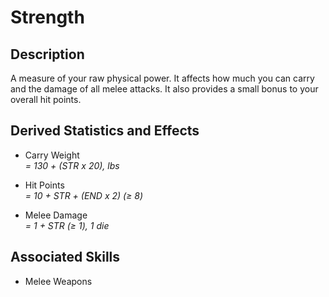# Strength

## Description

A measure of your raw physical power. It affects how much you can carry and the damage of all melee attacks. It also provides a small bonus to your overall hit points.

## Derived Statistics and Effects

- Carry Weight  
  *= 130 + (STR x 20), lbs*

- Hit Points  
  *= 10 + STR + (END x 2) (≥ 8)*

- Melee Damage  
  *= 1 + STR (≥ 1), 1 die*

## Associated Skills

- Melee Weapons